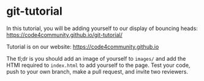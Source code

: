 # git-tutorial

In this tutorial, you will be adding yourself to our display of bouncing heads: https://code4community.github.io/git-tutorial/

Tutorial is on our website: https://code4community.github.io

The tl;dr is you should add an image of yourself to `images/` and add the HTMl required to `index.html` to add yourself to the page. Test your code, push to your own branch, make a pull request, and invite two reviewers.